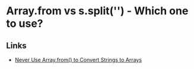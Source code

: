 # Array.from vs s.split('') - Which one to use?

## Links

- [Never Use Array.from() to Convert Strings to Arrays](https://blog.shovonhasan.com/never-use-array-from-to-convert-strings-to-arrays/)
